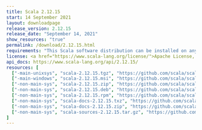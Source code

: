 ```yaml
---
title: Scala 2.12.15
start: 14 September 2021
layout: downloadpage
release_version: 2.12.15
release_date: "September 14, 2021"
show_resources: "true"
permalink: /download/2.12.15.html
requirements: "This Scala software distribution can be installed on any Unix-like or Windows system. It requires Java, version 8 or later, which can be downloaded from <a href='https://www.java.com/'>java.com</a>."
license: <a href="https://www.scala-lang.org/license/">Apache License, Version 2.0</a>
api_docs: https://www.scala-lang.org/api/2.12.15/
resources: [
  ["-main-unixsys", "scala-2.12.15.tgz", "https://github.com/scala/scala/releases/download/v2.12.15/scala-2.12.15.tgz", "Mac OS X, Unix, Cygwin", "20.11M"],
  ["-main-windows", "scala-2.12.15.msi", "https://github.com/scala/scala/releases/download/v2.12.15/scala-2.12.15.msi", "Windows (msi installer)", "125.48M"],
  ["-non-main-sys", "scala-2.12.15.zip", "https://github.com/scala/scala/releases/download/v2.12.15/scala-2.12.15.zip", "Windows", "20.15M"],
  ["-non-main-sys", "scala-2.12.15.deb", "https://github.com/scala/scala/releases/download/v2.12.15/scala-2.12.15.deb", "Debian", "146.51M"],
  ["-non-main-sys", "scala-2.12.15.rpm", "https://github.com/scala/scala/releases/download/v2.12.15/scala-2.12.15.rpm", "RPM package", "125.73M"],
  ["-non-main-sys", "scala-docs-2.12.15.txz", "https://github.com/scala/scala/releases/download/v2.12.15/scala-docs-2.12.15.txz", "API docs", "53.58M"],
  ["-non-main-sys", "scala-docs-2.12.15.zip", "https://github.com/scala/scala/releases/download/v2.12.15/scala-docs-2.12.15.zip", "API docs", "108.54M"],
  ["-non-main-sys", "scala-sources-2.12.15.tar.gz", "https://github.com/scala/scala/archive/v2.12.15.tar.gz", "Sources", "6.6M"]
]
---
```

